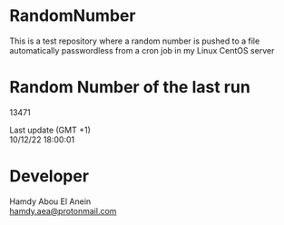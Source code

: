 # RandomNumber    
This is a test repository where a random number is pushed to a file automatically passwordless from a cron job in my Linux CentOS server    
# Random Number of the last run   
13471
      
Last update (GMT +1)    
10/12/22 18:00:01
# Developer    
Hamdy Abou El Anein   
hamdy.aea@protonmail.com
